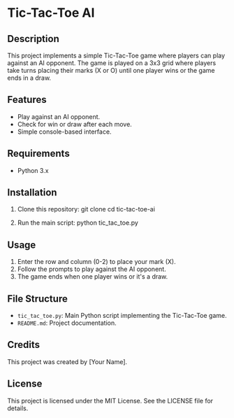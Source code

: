# Tic-Tac-Toe AI

## Description
This project implements a simple Tic-Tac-Toe game where players can play against an AI opponent. The game is played on a 3x3 grid where players take turns placing their marks (X or O) until one player wins or the game ends in a draw.

## Features
- Play against an AI opponent.
- Check for win or draw after each move.
- Simple console-based interface.

## Requirements
- Python 3.x

## Installation
1. Clone this repository:
git clone
cd tic-tac-toe-ai


2. Run the main script:
python tic_tac_toe.py



## Usage
1. Enter the row and column (0-2) to place your mark (X).
2. Follow the prompts to play against the AI opponent.
3. The game ends when one player wins or it's a draw.

## File Structure
- `tic_tac_toe.py`: Main Python script implementing the Tic-Tac-Toe game.
- `README.md`: Project documentation.

## Credits
This project was created by [Your Name].

## License
This project is licensed under the MIT License. See the LICENSE file for details.